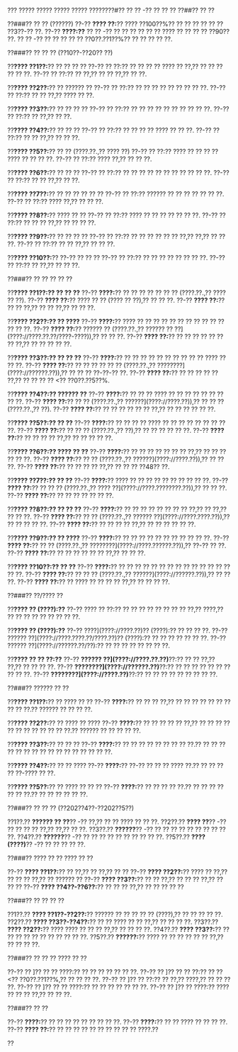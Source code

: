 ??? ????? ????? ????? ????? ????????#?? ?? ?? -?? ?? ?? ??
??##?? ?? ??

??###?? ?? ?? (??????)
??-?? **???? ??:**?? ???? ??100??%?? ?? ?? ?? ?? ?? ?? ??3??-?? ??.
??-?? **????:??**
?? ?? -?? ?? ?? ?? ?? ?? ?? ???? ?? ?? ?? ?? ??90?? ??.
?? ?? -?? ?? ?? ?? ?? ?? ??0??.??1??%?? ?? ?? ?? ?? ??.

??###?? ?? ?? ?? (??10??-??20?? ??)

??**???? ??1??:**?? ?? ?? ?? ??
??-?? ?? ??:?? ?? ?? ?? ?? ???? ?? ??,?? ?? ?? ?? ?? ?? ??.
??-?? ?? ??:?? ?? ??,?? ?? ?? ??,?? ?? ??.

??**???? ??2??:**?? ?? ?????? ??
??-?? ?? ??:?? ?? ?? ?? ?? ?? ?? ?? ?? ??.
??-?? ?? ??:?? ?? ?? ??,?? ???? ?? ??.

??**???? ??3??:**?? ?? ?? ?? ??
??-?? ?? ??:?? ?? ?? ?? ?? ?? ?? ?? ?? ?? ??.
??-?? ?? ??:?? ?? ??,?? ?? ??.

??**???? ??4??:**?? ?? ?? ??
??-?? ?? ??:?? ?? ?? ?? ?? ???? ?? ?? ??.
??-?? ?? ??:?? ?? ?? ??,?? ?? ?? ??.

??**???? ??5??:**?? ?? ?? (????.??.,?? ???? ??)
??-?? ?? ??:?? ???? ?? ?? ?? ?? ???? ?? ?? ?? ??.
??-?? ?? ??:?? ???? ??,?? ?? ?? ??.

??**???? ??6??:**?? ?? ?? ??
??-?? ?? ??:?? ?? ?? ?? ?? ?? ?? ?? ?? ?? ?? ??.
??-?? ?? ??:?? ?? ?? ??,?? ?? ??.

??**???? ??7??:**?? ?? ?? ?? ?? ?? ??
??-?? ?? ??:?? ?????? ?? ?? ?? ?? ?? ?? ??.
??-?? ?? ??:?? ???? ??,?? ?? ?? ??.

??**???? ??8??:**?? ???? ?? ??
??-?? ?? ??:?? ???? ?? ?? ?? ?? ?? ?? ??.
??-?? ?? ??:?? ?? ?? ?? ??,?? ?? ?? ?? ??.

??**???? ??9??:**?? ?? ?? ?? ??
??-?? ?? ??:?? ?? ?? ?? ?? ?? ?? ??,?? ??,?? ?? ?? ??.
??-?? ?? ??:?? ?? ?? ??,?? ?? ?? ??.

??**???? ??10??:**?? ??-?? ?? ?? ??
??-?? ?? ??:?? ?? ?? ?? ?? ?? ?? ?? ??.
??-?? ?? ??:?? ?? ??,?? ?? ?? ??.

??###?? ?? ?? ?? ?? ??

??**???? ??1??:?? ?? ?? ??**
??-?? **????:**?? ?? ?? ?? ?? ?? ?? ?? (????.??.,?? ???? ?? ??).
??-?? **???? ??:**?? ???? ?? ?? (???? ?? ??),?? ?? ?? ??.
??-?? **???? ??:**?? ?? ?? ??,?? ?? ?? ??,?? ?? ?? ??.

??**???? ??2??:?? ?? ????**
??-?? **????:**?? ???? ?? ?? ?? ?? ?? ?? ?? ?? ?? ?? ?? ?? ?? ??.
??-?? **???? ??:**?? ?????? ?? (????.??.,?? ?????? ?? ??](????://????.??.??/????-????)),?? ?? ?? ??.
??-?? **???? ??:**?? ?? ?? ?? ?? ?? ?? ?? ??,?? ?? ?? ?? ?? ??.

??**???? ??3??:?? ?? ?? ??**
??-?? **????:**?? ?? ?? ?? ?? ?? ?? ?? ?? ?? ?? ???? ?? ?? ??.
??-?? **???? ??:**?? ?? ?? ?? ?? ?? ?? (????.??.,?? ????????](????://??????.??)),?? ?? ?? ?? ??-??-?? ??.
??-?? **???? ??:**?? ?? ?? ?? ?? ?? ??,?? ?? ?? ?? ?? <?? ??0??.??5??%.

??**???? ??4??:?? ?????? ??**
??-?? **????:**?? ?? ?? ?? ???? ?? ?? ?? ?? ?? ?? ?? ?? ??.
??-?? **???? ??:**?? ?? ?? (????.??.,?? ??????](????://????.??)),?? ?? ?? ?? (????.??.,?? ??).
??-?? **???? ??:**?? ?? ?? ?? ?? ?? ?? ??,?? ?? ?? ?? ?? ?? ??.

??**???? ??5??:?? ?? ??**
??-?? **????:**?? ?? ?? ?? ?? ???? ?? ?? ?? ?? ?? ?? ?? ?? ??.
??-?? **???? ??:**?? ?? ?? ?? (????.??.,?? ??),?? ?? ?? ?? ?? ?? ??.
??-?? **???? ??:**?? ?? ?? ?? ?? ??,?? ?? ?? ?? ?? ??.

??**???? ??6??:?? ???? ?? ??**
??-?? **????:**?? ?? ?? ?? ?? ?? ?? ?? ??,?? ?? ?? ?? ?? ?? ??.
??-?? **???? ??:**?? ?? ?? (????.??.,?? ??????](????://????.??)),?? ?? ?? ??.
??-?? **???? ??:**?? ?? ?? ?? ?? ??,?? ?? ?? ?? ??48?? ??.

??**???? ??7??:?? ?? ??**
??-?? **????:**?? ???? ?? ?? ?? ?? ?? ?? ?? ?? ?? ??.
??-?? **???? ??:**?? ?? ?? ?? (????.??.,?? ???? ??](????://????.????????.??)),?? ?? ?? ??.
??-?? **???? ??:**?? ?? ?? ?? ?? ?? ?? ??.

??**???? ??8??:?? ?? ?? ??**
??-?? **????:**?? ?? ?? ?? ?? ?? ?? ?? ?? ??,?? ?? ??,?? ?? ?? ??.
??-?? **???? ??:**?? ?? ?? (????.??.,?? ?????? ??](????://????.????.??)),?? ?? ?? ?? ?? ??.
??-?? **???? ??:**?? ?? ?? ?? ?? ??,?? ?? ?? ?? ?? ?? ??.

??**???? ??9??:?? ?? ????**
??-?? **????:**?? ?? ?? ?? ?? ?? ?? ?? ?? ?? ?? ??.
??-?? **???? ??:**?? ?? ?? (????.??.,?? ????????](????://????.??????.??)),?? ??-?? ?? ??.
??-?? **???? ??:**?? ?? ?? ?? ?? ?? ?? ??,?? ?? ?? ??.

??**???? ??10??:?? ?? ??**
??-?? **????:**?? ?? ?? ?? ?? ?? ?? ?? ?? ?? ?? ?? ?? ?? ?? ?? ??.
??-?? **???? ??:**?? ?? ?? ?? (????.??.,?? ??????](????://??????.??)),?? ?? ?? ??.
??-?? **???? ??:**?? ?? ???? ?? ?? ?? ?? ??,?? ?? ?? ?? ??.

??###?? ??/???? ??

??**???? ?? (????):??**
??-?? ???? ?? ??:?? ?? ?? ?? ?? ?? ?? ?? ?? ??,?? ????,?? ?? ?? ?? ?? ?? ?? ?? ?? ??.

??**???? ?? (????):??**
??-?? ????](????://????.??)?? (????):?? ?? ?? ?? ??.
??-?? ?????? ??](????://????.????.??/????.??)?? (????):?? ?? ?? ?? ?? ?? ?? ??.
??-?? ?????? ??](????://??????.??/??):?? ?? ?? ?? ?? ?? ?? ?? ??.

??**???? ?? ?? ??:??**
??-?? **?????? ??](????://????.??.??)**??:?? ?? ?? ??,?? ??,?? ?? ?? ?? ??.
??-?? **????????](????://??????.??)**??:?? ?? ?? ?? ?? ?? ?? ?? ?? ?? ??.
??-?? **????????](????://????.??)**??:?? ?? ?? ?? ?? ?? ?? ?? ?? ??.

??###?? ?????? ?? ??

??**???? ??1??:**?? ?? ???? ?? ??
??-?? **????:**?? ?? ?? ?? ??,?? ?? ?? ?? ?? ?? ?? ?? ?? ?? ??.?? ?????? ?? ?? ?? ??.

??**???? ??2??:**?? ?? ???? ?? ????
??-?? **????:**?? ?? ?? ?? ?? ?? ??,?? ?? ?? ?? ?? ?? ?? ?? ?? ?? ?? ?? ??.?? ?????? ?? ?? ?? ?? ??.

??**???? ??3??:**?? ?? ?? ??
??-?? **????:**?? ?? ?? ?? ?? ?? ?? ?? ?? ??.?? ?? ?? ?? ?? ?? ?? ?? ?? ?? ?? ?? ?? ?? ?? ?? ??.

??**???? ??4??:**?? ?? ?? ????
??-?? **????:**?? ??-?? ?? ?? ?? ???? ??.?? ?? ?? ?? ?? ??-???? ?? ??.

??**???? ??5??:**?? ?? ???? ?? ?? ??
??-?? **????:**?? ?? ?? ?? ?? ??.?? ?? ?? ?? ?? ?? ?? ??.?? ?? ?? ?? ?? ?? ??.

??###?? ?? ?? ?? (??202??4??-??202??5??)

??1??.?? **?????? ?? ??**?? -?? ??,?? ?? ?? ???? ?? ?? ??.
??2??.?? **???? ??**?? -?? ?? ?? ?? ?? ??,?? ??,?? ?? ??.
??3??.?? **??????**?? -?? ?? ?? ?? ?? ?? ?? ?? ?? ?? ??.
??4??.?? **??????**?? -?? ?? ?? ?? ?? ?? ?? ?? ?? ?? ??.
??5??.?? **???? (????)**?? -?? ?? ?? ?? ?? ??.

??###?? ???? ?? ?? ???? ?? ??

??-?? **???? ??1??:**?? ?? ??,?? ?? ??,?? ?? ??
??-?? **???? ??2??:**?? ???? ?? ??,?? ?? ?? ?? ??,?? ?? ?????? ??
??-?? **???? ??3??:**?? ?? ?? ??,?? ?? ?? ?? ??,?? ?? ?? ??
??-?? **???? ??4??-??6??:**?? ?? ?? ?? ??,?? ?? ?? ?? ?? ??

??###?? ?? ?? ?? ??

??1??.?? **???? ??1??-??2??:**?? ?????? ?? ?? ?? ?? ?? (????),?? ?? ?? ?? ?? ??.
??2??.?? **???? ??3??-??4??:**?? ?? ?? ???? ?? ?? ??,?? ?? ?? ?? ??.
??3??.?? **???? ??2??:**?? ???? ???? ?? ?? ?? ??,?? ?? ?? ?? ??.
??4??.?? **???? ??3??:**?? ?? ?? ?? ?? ?? ?? ?? ?? ?? ?? ??.
??5??.?? **??????:**?? ???? ?? ?? ?? ?? ?? ?? ??,?? ?? ?? ?? ??.

??###?? ?? ?? ?? ???? ?? ??

??-?? ?? ]?? ?? ?? ????:?? ?? ?? ?? ?? ?? ?? ??.
??-?? ?? ]?? ?? ?? ??:?? ?? ?? <?? ??0??.??1??%,?? ?? ?? ?? ??.
??-?? ?? ]?? ?? ??:?? ?? ??,?? ????,?? ?? ?? ?? ??.
??-?? ?? ]?? ?? ?? ????:?? ?? ?? ?? ?? ?? ?? ??.
??-?? ?? ]?? ?? ????:?? ???? ?? ?? ?? ??,?? ?? ?? ??.

??###?? ?? ??

??-?? **????:**?? ?? ?? ?? ?? ?? ?? ?? ?? ??.
??-?? **????:**?? ?? ?? ???? ?? ?? ?? ??.
??-?? **???? ??:**?? ?? ?? ?? ?? ?? ?? ?? ?? ?? ?? ????.??

??